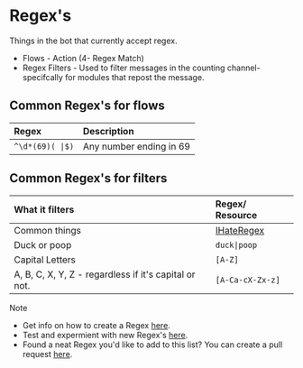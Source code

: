 # Regex's

Things in the bot that currently accept regex.
* Flows - Action (4- Regex Match)
* Regex Filters - Used to filter messages in the counting channel- specifcally for modules that repost the message.

## Common Regex's for flows

 | Regex                                  | Description             |
 |:---------------------------------------|:------------------------|
 |   `^\d*(69)( \|$)`          | Any number ending in 69 |

## Common Regex's for filters

| What  it filters                                         | Regex/ Resource                    |
|:---------------------------------------------------------|:-----------------------------------|
| Common things                                            |[IHateRegex](https://ihateregex.io/)|
| Duck or poop                                             |  `duck\|poop`                      |
| Capital Letters                                          |  `[A-Z]`                           |
|  A, B, C, X, Y, Z - regardless if it's capital or not.   | `[A-Ca-cX-Zx-z]`                   |
 

> [!NOTE]
> - Get info on how to create a Regex [here](https://flaviocopes.com/javascript-regular-expressions/#regular-expressions-choices).
> - Test and expermient with new Regex's [here](https://regexr.com/).
> - Found a neat Regex you'd like to add to this list? You can create a pull request [here](https://github.com/countr/docs/blob/master/docs/regex-examples.md).